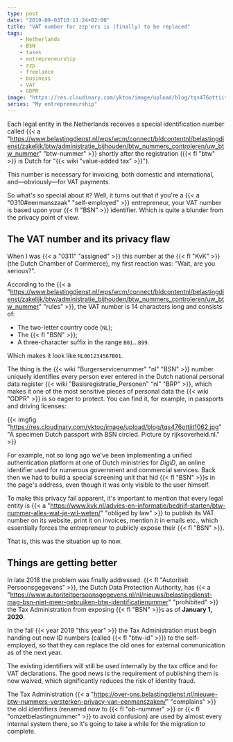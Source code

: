 ```yaml
---
type: post
date: "2019-09-03T10:11:24+02:00"
title: "VAT number for zzp'ers is (finally) to be replaced"
tags:
    - Netherlands
    - BSN
    - taxes
    - entrepreneurship
    - zzp
    - freelance
    - business
    - VAT
    - GDPR
image: "https://res.cloudinary.com/yktoo/image/upload/blog/tqs476ottiit1062.jpg"
series: "My entrepreneurship"
---
```


Each legal entity in the Netherlands receives a special identification number called {{< a "https://www.belastingdienst.nl/wps/wcm/connect/bldcontentnl/belastingdienst/zakelijk/btw/administratie_bijhouden/btw_nummers_controleren/uw_btw_nummer" "btw-nummer" >}} shortly after the registration ({{< fl "btw" >}} is Dutch for "{{< wiki "value-added tax" >}}").

This number is necessary for invoicing, both domestic and international, and—obviously—for VAT payments.

So what's so special about it? Well, it turns out that if you're a {{< a "0310#eenmanszaak" "self-employed" >}} entrepreneur, your VAT number is based upon your {{< fl "BSN" >}} identifier. Which is quite a blunder from the privacy point of view.

<!--more-->

## The VAT number and its privacy flaw

When I was {{< a "0311" "assigned" >}} this number at the {{< fl "KvK" >}} (the Dutch Chamber of Commerce), my first reaction was: "Wait, are you serious?".

According to the {{< a "https://www.belastingdienst.nl/wps/wcm/connect/bldcontentnl/belastingdienst/zakelijk/btw/administratie_bijhouden/btw_nummers_controleren/uw_btw_nummer" "rules" >}}, the VAT number is 14 characters long and consists of:

* The two-letter country code (`NL`);
* The {{< fl "BSN" >}};
* A three-character suffix in the range `B01`…`B99`.

Which makes it look like `NL001234567B01`.

The thing is the {{< wiki "Burgerservicenummer" "nl" "BSN" >}} number uniquely identifies every person ever entered in the Dutch national personal data register {{< wiki "Basisregistratie_Personen" "nl" "BRP" >}}, which makes it one of the most sensitive pieces of personal data the {{< wiki "GDPR" >}} is so eager to protect. You can find it, for example, in passports and driving licenses:

{{< imgfig "https://res.cloudinary.com/yktoo/image/upload/blog/tqs476ottiit1062.jpg" "A specimen Dutch passport with BSN circled. Picture by rijksoverheid.nl." >}}

For example, not so long ago we've been implementing a unified authentication platform at one of Dutch ministries for *DigiD*, an online identifier used for numerous government and commercial services. Back then we had to build a special screening unit that hid {{< fl "BSN" >}}s in the page's address, even though it was only visible to the user himself.

To make this privacy fail apparent, it's important to mention that every legal entity is {{< a "https://www.kvk.nl/advies-en-informatie/bedrijf-starten/btw-nummer-alles-wat-je-wil-weten/" "obliged by law" >}} to publish its VAT number on its website, print it on invoices, mention it in emails etc., which essentially forces the entrepreneur to publicly expose their {{< fl "BSN" >}}.

That is, this was the situation up to now.

## Things are getting better

In late 2018 the problem was finally addressed. {{< fl "Autoriteit Persoonsgegevens" >}}, the Dutch Data Protection Authority, has {{< a "https://www.autoriteitpersoonsgegevens.nl/nl/nieuws/belastingdienst-mag-bsn-niet-meer-gebruiken-btw-identificatienummer" "prohibited" >}} the Tax Administration from exposing {{< fl "BSN" >}}s as of **January 1, 2020**.

In the fall {{< year 2019 "this year" >}} the Tax Administration must begin handing out new ID numbers (called {{< fl "btw-id" >}}) to the self-employed, so that they can replace the old ones for external communication as of the next year.

The existing identifiers will still be used internally by the tax office and for VAT declarations. The good news is the requirement of publishing them is now waived, which significantly reduces the risk of identity fraud.

The Tax Administration {{< a "https://over-ons.belastingdienst.nl/nieuwe-btw-nummers-versterken-privacy-van-eenmanszaken/" "complains" >}} the old identifiers (renamed now to {{< fl "ob-nummer" >}} or {{< fl "omzetbelastingnummer" >}} to avoid confusion) are used by almost every internal system there, so it's going to take a while for the migration to complete.